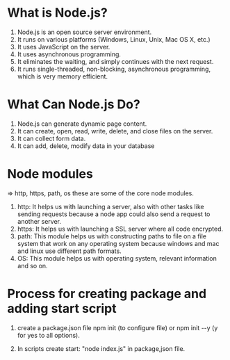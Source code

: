 # What is Node.js?

1) Node.js is an open source server environment.
2) It runs on various platforms (Windows, Linux, Unix, Mac OS X, etc.)
3) It uses JavaScript on the server.
4) It uses asynchronous programming.
5) It eliminates the waiting, and simply continues with the next request.
6) It runs single-threaded, non-blocking, asynchronous programming, which is very memory efficient.

# What Can Node.js Do?

1) Node.js can generate dynamic page content.
2) It can create, open, read, write, delete, and close files on the server.
3) It can collect form data.
4) It can add, delete, modify data in your database

# Node modules

=> http, https, path, os these are some of the core node modules.
1) http: It helps us with launching a server, also with other tasks like sending requests because a node app could also send a request
   to another server.
2) https: It helps us with launching a SSL server where all code encrypted.
3) path: This module helps us with constructing paths to file on a file system that work on any operating system because windows and mac
   and linux use different path formats.
4) OS: This module helps us with operating system, relevant information and so on.

# Process for creating package and adding start script

1) create a package.json file
   npm init (to configure file) or npm init --y (y for yes to all options).

2) In scripts create start: "node index.js" in package,json file.
